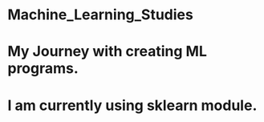 # Machine_Learning_Studies
My Journey with creating ML programs.
============================
I am currently using sklearn module.
=============================
